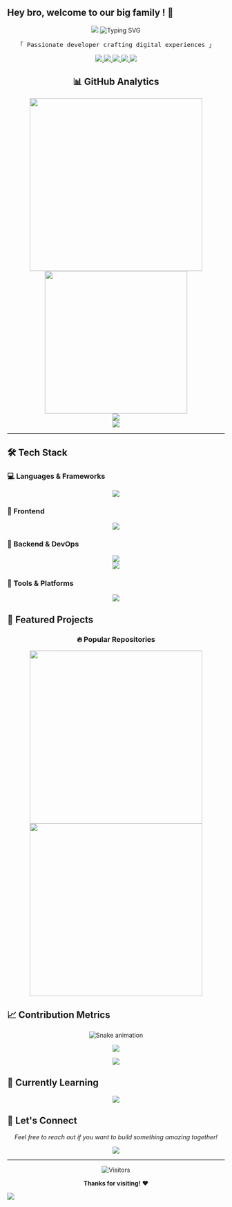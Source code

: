## Hey bro, welcome to our big family ! 👋
<div align="center">

<img src="https://capsule-render.vercel.app/api?type=waving&color=timeGradient&height=330&section=header&text=云%20凡!&fontSize=100&fontAlign=50&fontAlignY=25&desc=I%20Love%20The%20Game%20For%20Peace&descAlign=50&descSize=18&descAlignY=68&animation=twinkling&stroke=linear-gradient(90deg,#ff8a00,#e52e71)&strokeWidth=3">

<!-- 动态打字效果 -->
<img src="https://readme-typing-svg.herokuapp.com?font=Fira+Code&size=30&duration=4000&pause=1000&color=67B26F&center=true&vCenter=true&width=435&lines=Hi+👋,+I'm+yf-cheng2!;Full+Stack+Developer;Open+Source+Enthusiast;Problem+Solver" alt="Typing SVG" />

<!-- 个人简介 -->
<p align="center">
  <samp>
    「 Passionate developer crafting digital experiences 」
  </samp>
</p>

<!-- 社交链接 -->
<p align="center">
  <a href="https://your-portfolio.com">
    <img src="https://img.shields.io/badge/Portfolio-FF6B6B?style=for-the-badge&logo=google-chrome&logoColor=white" />
  </a>
  <a href="https://linkedin.com/in/yourprofile">
    <img src="https://img.shields.io/badge/LinkedIn-0077B5?style=for-the-badge&logo=linkedin&logoColor=white" />
  </a>
  <a href="https://twitter.com/yourprofile">
    <img src="https://img.shields.io/badge/Twitter-1DA1F2?style=for-the-badge&logo=twitter&logoColor=white" />
  </a>
  <a href="mailto:your.email@example.com">
    <img src="https://img.shields.io/badge/Email-D14836?style=for-the-badge&logo=gmail&logoColor=white" />
  </a>
  <a href="https://leetcode.com/yourprofile/">
    <img src="https://img.shields.io/badge/LeetCode-FFA116?style=for-the-badge&logo=leetcode&logoColor=white" />
  </a>
</p>

<!-- GitHub统计 -->
## 📊 GitHub Analytics

<div align="center">
  <img width="400" src="https://github-readme-stats.vercel.app/api?username=yf-cheng2&theme=vue-dark&show_icons=true&hide_border=true&bg_color=45,8EC5FC,E0C3FC&title_color=fff&text_color=fff&icon_color=FFD700&include_all_commits=true&count_private=true" />
  <img width="330" src="https://github-readme-stats.vercel.app/api/top-langs/?username=yf-cheng2&theme=vue-dark&hide_border=true&bg_color=45,8EC5FC,E0C3FC&title_color=fff&text_color=fff&layout=compact&langs_count=8&exclude_repo=github-readme-stats" />
</div>

<!-- 连续贡献 -->
<div align="center">
  <img src="https://github-readme-streak-stats.herokuapp.com/?user=yf-cheng2&theme=vue-dark&background=45,8EC5FC,E0C3FC&hide_border=true&ring=FFD700&fire=FFD700&currStreakLabel=FFD700" />
</div>

<!-- 活动图 -->
<div align="center">
  <img src="https://github-readme-activity-graph.vercel.app/graph?username=yf-cheng2&theme=vue-dark&bg_color=0D1117&color=8EC5FC&line=E0C3FC&point=FFD700&area=true&hide_border=true" />
</div>

</div>

---

## 🛠️ Tech Stack

### 💻 Languages & Frameworks
<p align="center">
  <img src="https://skillicons.dev/icons?i=js,ts,py,java,rust,go,cpp&theme=dark&perline=8" />
</p>

### 🚀 Frontend
<p align="center">
  <img src="https://skillicons.dev/icons?i=react,vue,nextjs,angular,svelte,html,css,tailwind&theme=dark&perline=8" />
</p>

### 🔧 Backend & DevOps
<p align="center">
  <img src="https://skillicons.dev/icons?i=nodejs,express,nestjs,django,spring,postgres,mongodb,redis&theme=dark&perline=8" />
  <br>
  <img src="https://skillicons.dev/icons?i=docker,kubernetes,aws,gcp,azure,github,git,nginx&theme=dark&perline=8" />
</p>

### 🎨 Tools & Platforms
<p align="center">
  <img src="https://skillicons.dev/icons?i=vscode,figma,postman,linux,bash,wordpress,blender,unity&theme=dark&perline=8" />
</p>

## 🌟 Featured Projects

<div align="center">

### 🔥 Popular Repositories

<!-- 置顶仓库卡片 -->
<a href="https://github.com/yf-cheng2/zotero-arxiv-daily">
  <img align="center" width="400" src="https://github-readme-stats.vercel.app/api/pin/?username=yf-cheng2&repo=zotero-arxiv-daily&theme=vue-dark&bg_color=45,8EC5FC,E0C3FC&title_color=fff&text_color=fff&hide_border=true" />
</a>
<a href="https://github.com/yf-cheng2/Python-AI">
  <img align="center" width="400" src="https://github-readme-stats.vercel.app/api/pin/?username=yf-cheng2&repo=Python-AI&theme=vue-dark&bg_color=45,8EC5FC,E0C3FC&title_color=fff&text_color=fff&hide_border=true" />
</a>

</div>

## 📈 Contribution Metrics

<!-- 贡献统计 -->
<div align="center">

<!-- 贪吃蛇贡献图 -->
![Snake animation](https://github.com/yf-cheng2/yf-cheng2/blob/output/github-contribution-grid-snake.svg)



<!-- WakaTime 统计 -->
<!-- https://github.com/anuraghazra/github-readme-stats -->
<img align="center" src="https://github-readme-stats.vercel.app/api/wakatime?username=yf-cheng2&theme=transparent&hide_border=true&layout=compact&langs_count=22" />

</div>

<!-- 奖杯 -->
<p align="center">
  <img src="https://github-profile-trophy.vercel.app/?username=yf-cheng2&theme=onedark&no-frame=true&row=2&column=4&margin-w=15&margin-h=15" />
</p>

## 🎯 Currently Learning
<p align="center">
  <img src="https://skillicons.dev/icons?i=threejs,wasm,tauri,solidity,electron,flutter,react,nodejs&theme=dark&perline=8" />
</p>

## 💬 Let's Connect
<p align="center">
  <i>Feel free to reach out if you want to build something amazing together!</i>
</p>

<p align="center">
  <a href="mailto:yfkust.163com">
    <img src="https://img.shields.io/badge/📧_Email-Me-red?style=for-the-badge&logo=gmail" />
  </a>
</p>

---

<div align="center">

![Visitors](https://komarev.com/ghpvc/?username=yf-cheng2&color=67B26F&style=for-the-badge)
  
**Thanks for visiting!** ❤️

</div>

<!-- 趣味统计 -->
![](https://hit.yhype.me/github/profile?user_id=230824379)
